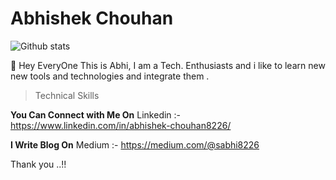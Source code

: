 # Abhishek Chouhan
![Github stats](https://github-readme-stats.vercel.app/api?username=sabhi8226)

🔰 Hey EveryOne This is Abhi, I am a Tech. Enthusiasts and i like to learn new new tools and technologies and integrate them .


> Technical Skills

**You Can Connect with Me On** 
Linkedin :- https://www.linkedin.com/in/abhishek-chouhan8226/

**I Write Blog On**
Medium :- https://medium.com/@sabhi8226

Thank you ..!!
